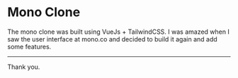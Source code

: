 # Mono Clone

The mono clone was built using VueJs + TailwindCSS.
I was amazed when I saw the user interface at mono.co and decided to build it again and add
some features.
<hr>

Thank you.